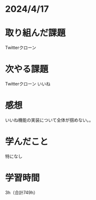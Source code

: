 # 2024/4/17
# 取り組んだ課題
Twitterクローン

# 次やる課題
Twitterクローン いいね

# 感想
いいね機能の実装について全体が掴めない。。

# 学んだこと
特になし

# 学習時間
3h（合計749h）
